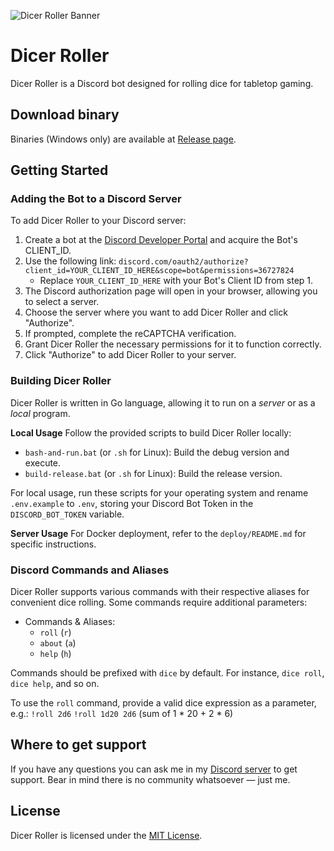 ![Dicer Roller Banner](https://github.com/your-username/dicer-roller/blob/main/assets/banner.jpg)

# Dicer Roller

Dicer Roller is a Discord bot designed for rolling dice for tabletop gaming.

## Download binary

Binaries (Windows only) are available at [Release page](https://github.com/your-username/dicer-roller/releases).

## Getting Started

### Adding the Bot to a Discord Server

To add Dicer Roller to your Discord server:

1. Create a bot at the [Discord Developer Portal](https://discord.com/developers/applications) and acquire the Bot's CLIENT_ID.
2. Use the following link: `discord.com/oauth2/authorize?client_id=YOUR_CLIENT_ID_HERE&scope=bot&permissions=36727824`
   - Replace `YOUR_CLIENT_ID_HERE` with your Bot's Client ID from step 1.
3. The Discord authorization page will open in your browser, allowing you to select a server.
4. Choose the server where you want to add Dicer Roller and click "Authorize".
5. If prompted, complete the reCAPTCHA verification.
6. Grant Dicer Roller the necessary permissions for it to function correctly.
7. Click "Authorize" to add Dicer Roller to your server.

### Building Dicer Roller

Dicer Roller is written in Go language, allowing it to run on a *server* or as a *local* program.

**Local Usage**
Follow the provided scripts to build Dicer Roller locally:
  - `bash-and-run.bat` (or `.sh` for Linux): Build the debug version and execute.
  - `build-release.bat` (or `.sh` for Linux): Build the release version.

For local usage, run these scripts for your operating system and rename `.env.example` to `.env`, storing your Discord Bot Token in the `DISCORD_BOT_TOKEN` variable.

**Server Usage**
For Docker deployment, refer to the `deploy/README.md` for specific instructions.

### Discord Commands and Aliases

Dicer Roller supports various commands with their respective aliases for convenient dice rolling. Some commands require additional parameters:

- Commands & Aliases:
  - `roll` (`r`)
  - `about` (`a`)
  - `help` (`h`)

Commands should be prefixed with `dice` by default. For instance, `dice roll`, `dice help`, and so on.

To use the `roll` command, provide a valid dice expression as a parameter, e.g.:
`!roll 2d6` 
`!roll 1d20 2d6` (sum of 1 * 20 + 2 * 6) 

## Where to get support

If you have any questions you can ask me in my [Discord server](https://discord.gg/NVtdTka8ZT) to get support. Bear in mind there is no community whatsoever — just me.

## License

Dicer Roller is licensed under the [MIT License](https://opensource.org/licenses/MIT).
